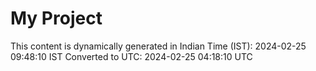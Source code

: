 # My Project

This content is dynamically generated in Indian Time (IST): 2024-02-25 09:48:10 IST
Converted to UTC: 2024-02-25 04:18:10 UTC
